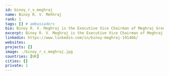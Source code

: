 ```yaml
---
id: binoy_r_v_meghraj
name: Binoy R. V. Mehhraj
rank: 1
tags: [] # ambassadors
bio: Binoy R. V. Meghraj is the Executive Vice Chairman of Meghraj Group, an investment banking advisory, fiduciary services and infrastructure consulting organisation headquartered in London, with offices in Europe, Asia and Africa, that looks after more than USD 15 billion in client assets. Binoy is responsible for the Group's strategy, investment banking advisory businesses and new business initiatives, and he has particular experience advising Japanese multinational companies on acquisitions and partnerships overseas. Binoy was born in London, and is now based between Dubai and Tokyo. He is a Trustee of two family charitable trutst focused on education and healthcare. He has an Honours Degree in Commerce and Accounting from the University of Birmingham, and an MBA with distinction from London Business School. Ambassador fell in love with Threefold I believe in the TFF project because it is addressing fundamental challenges to the growth in data requirements through a green ecosystem, which combines a crypto currency backed by an efficient, distributed, less power hungry data network. It provides an innovative solution to the challenges, and believes in important principles including education and equality, benefits to the environment and that a currency should be backed by tangible assets.
excerpt: Binoy R. V. Meghraj is the Executive Vice Chairman of Meghraj Group, an investment banking advisory. 
linkedin: https://www.linkedin.com/in/binoy-meghraj-19146b/
websites: 
projects: []
image: ./binoy_r_v_meghraj.jpg
countries: [UK]
cities: []
private: 1
---
```

